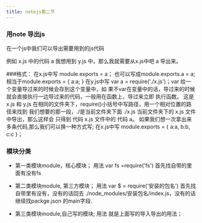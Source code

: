 ```yaml
---
title: notejs第二节
---
```


### 用note 导出js
在一个js中我们可以导出需要用到的js代码

例如 x.js 中的代码  a  我想用到  y.js 中，那么我就需要从x.js中吧 a 导出来。

###格式：
     在x.js中写 module.exports = a；
     也可以写成module.exports.a = a;相当于module.exports = {
       a:a;
     }
     在y.js中写 var a = require('./x.js')；var 给一个变量导过来的时候会存到这个变量中，如
     果不var在变量中的话，导过来的时候就会直接执行一边导过来的代码，一般用在函数上，导过来立即
     执行函数。
     这是x.js 和 y.js 在相同的文件夹下，require()小括号中写路径，用一个相对位置的路径来找到
     我们想要的那一段，./是当前文件夹下面 ./x.js  当前文件夹下的 x.js 文件中导出，那么这样会
     只得到 代码 x.js 文件中的 代码  a。
     如果我们想一次拿出来多条代码,那么我们可以换一种方式写;
     在x.js中写
     module.exports = {
       a:a,
       b:b,
       c:c
    }；
### 模块分类
- 第一类模块module，核心模块；
  用法 var fs =require('fs')
  首先找自带的里面有没有fs

- 第二类模块module, 第三方模块；
  用法 var $ = require('安装的包名')
  首先找自带里有没有，没有的话回去 ./node_modules/安装包名/index.js，没有的话继续找packge.json 的main字段.

- 第三类模块module,自己写的模块;
  用法 就是上面写的导入导出的用法；
